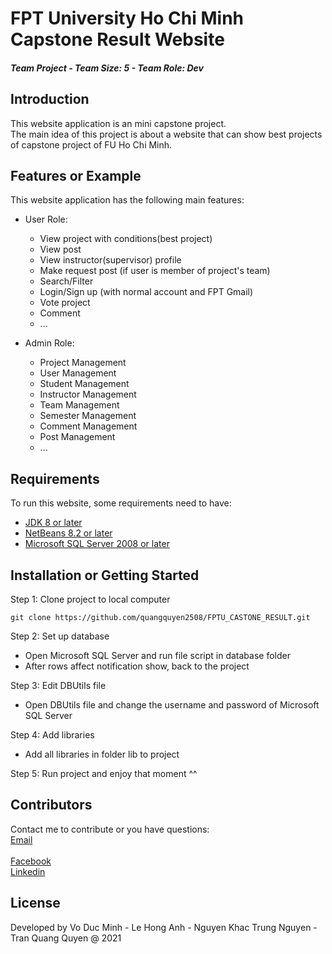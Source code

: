 # FPT University Ho Chi Minh Capstone Result Website <h5>Team Project - Team Size: 5 - Team Role: Dev<h5>

## Introduction

This website application is an mini capstone project. <br>
The main idea of this project is about a website that can show best projects of capstone project of FU Ho Chi Minh.

## Features or Example

This website application has the following main features:

- User Role:
  + View project with conditions(best project)
  + View post
  + View instructor(supervisor) profile
  + Make request post (if user is member of project's team)
  + Search/Filter
  + Login/Sign up (with normal account and FPT Gmail)
  + Vote project
  + Comment
  + ...
  
- Admin Role:
  + Project Management
  + User Management
  + Student Management
  + Instructor Management
  + Team Management
  + Semester Management
  + Comment Management
  + Post Management
  + ...

## Requirements

To run this website, some requirements need to have:
+ [JDK 8 or later](https://www.oracle.com/java/technologies/javase/javase8-archive-downloads.html)
+ [NetBeans 8.2 or later](https://netbeans.apache.org/)
+ [Microsoft SQL Server 2008 or later](https://www.microsoft.com/en-us/sql-server/sql-server-downloads)


## Installation or Getting Started

Step 1: Clone project to local computer

	git clone https://github.com/quangquyen2508/FPTU_CASTONE_RESULT.git

Step 2: Set up database
 - Open Microsoft SQL Server and run file script in database folder
 - After rows affect notification show, back to the project

Step 3: Edit DBUtils file
 - Open DBUtils file and change the username and password of Microsoft SQL Server

Step 4: Add libraries
 - Add all libraries in folder lib to project

Step 5: Run project and enjoy that moment ^^

    
## Contributors

Contact me to contribute or you have questions:
<br>[Email](mailto:voducminh.work@gmail.com)	
<br>[Facebook](https://www.facebook.com/)
<br>[Linkedin](https://www.linkedin.com/in/minhvd0406/)

## License
Developed by Vo Duc Minh - Le Hong Anh - Nguyen Khac Trung Nguyen - Tran Quang Quyen @ 2021

